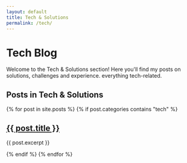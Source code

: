 ```yaml
---
layout: default
title: Tech & Solutions
permalink: /tech/
---
```


# Tech Blog

Welcome to the Tech & Solutions section! Here you'll find my posts on solutions, challenges and experience. everything tech-related.

## Posts in Tech & Solutions

{% for post in site.posts %}
  {% if post.categories contains "tech" %}
  <article>
    <h2><a href="{{ post.url }}">{{ post.title }}</a></h2>
    <p>{{ post.excerpt }}</p>
  </article>
  {% endif %}
{% endfor %}
